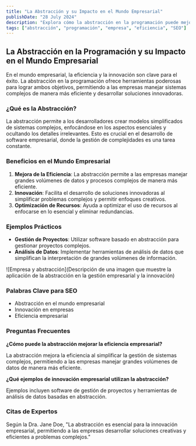 ```yaml
---
title: "La Abstracción y su Impacto en el Mundo Empresarial"
publishDate: "28 July 2024"
description: "Explora cómo la abstracción en la programación puede mejorar la eficiencia y la innovación en las empresas."
tags: ["abstracción", "programación", "empresa", "eficiencia", "SEO"]
---
```


## La Abstracción en la Programación y su Impacto en el Mundo Empresarial

En el mundo empresarial, la eficiencia y la innovación son clave para el éxito. La abstracción en la programación ofrece herramientas poderosas para lograr ambos objetivos, permitiendo a las empresas manejar sistemas complejos de manera más eficiente y desarrollar soluciones innovadoras.

### ¿Qué es la Abstracción?

La abstracción permite a los desarrolladores crear modelos simplificados de sistemas complejos, enfocándose en los aspectos esenciales y ocultando los detalles irrelevantes. Esto es crucial en el desarrollo de software empresarial, donde la gestión de complejidades es una tarea constante.

### Beneficios en el Mundo Empresarial

1. **Mejora de la Eficiencia**: La abstracción permite a las empresas manejar grandes volúmenes de datos y procesos complejos de manera más eficiente.
2. **Innovación**: Facilita el desarrollo de soluciones innovadoras al simplificar problemas complejos y permitir enfoques creativos.
3. **Optimización de Recursos**: Ayuda a optimizar el uso de recursos al enfocarse en lo esencial y eliminar redundancias.

### Ejemplos Prácticos

- **Gestión de Proyectos**: Utilizar software basado en abstracción para gestionar proyectos complejos.
- **Análisis de Datos**: Implementar herramientas de análisis de datos que simplifican la interpretación de grandes volúmenes de información.

![Empresa y abstracción](Descripción de una imagen que muestre la aplicación de la abstracción en la gestión empresarial y la innovación)

### Palabras Clave para SEO

- Abstracción en el mundo empresarial
- Innovación en empresas
- Eficiencia empresarial

### Preguntas Frecuentes

**¿Cómo puede la abstracción mejorar la eficiencia empresarial?**

La abstracción mejora la eficiencia al simplificar la gestión de sistemas complejos, permitiendo a las empresas manejar grandes volúmenes de datos de manera más eficiente.

**¿Qué ejemplos de innovación empresarial utilizan la abstracción?**

Ejemplos incluyen software de gestión de proyectos y herramientas de análisis de datos basadas en abstracción.

### Citas de Expertos

Según la Dra. Jane Doe, "La abstracción es esencial para la innovación empresarial, permitiendo a las empresas desarrollar soluciones creativas y eficientes a problemas complejos."
